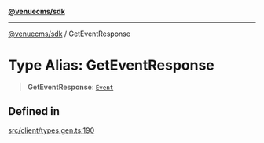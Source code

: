 [**@venuecms/sdk**](../README.md)

***

[@venuecms/sdk](../README.md) / GetEventResponse

# Type Alias: GetEventResponse

> **GetEventResponse**: [`Event`](Event.md)

## Defined in

[src/client/types.gen.ts:190](https://github.com/venuecms/sdk/blob/9f424838248e075a67e07d707346eff5c77f61ea/src/client/types.gen.ts#L190)
